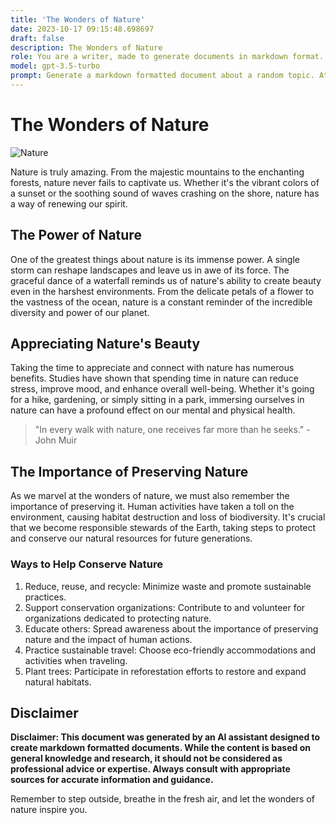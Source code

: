 ```yaml
---
title: 'The Wonders of Nature'
date: 2023-10-17 09:15:48.698697
draft: false
description: The Wonders of Nature
role: You are a writer, made to generate documents in markdown format. It is very important that all of the documents you generate are in valid markdown format.
model: gpt-3.5-turbo
prompt: Generate a markdown formatted document about a random topic. At the bottom, include a disclaimer explaining that the document was generated by you. The first line of the document should be the title. Make sure that the entire document is in proper markdown format, using a mix of various tags to make the document visually appealing.
---
```


# The Wonders of Nature

![Nature](https://www.example.com/images/nature.jpg)

Nature is truly amazing. From the majestic mountains to the enchanting forests, nature never fails to captivate us. Whether it's the vibrant colors of a sunset or the soothing sound of waves crashing on the shore, nature has a way of renewing our spirit.

## The Power of Nature

One of the greatest things about nature is its immense power. A single storm can reshape landscapes and leave us in awe of its force. The graceful dance of a waterfall reminds us of nature's ability to create beauty even in the harshest environments. From the delicate petals of a flower to the vastness of the ocean, nature is a constant reminder of the incredible diversity and power of our planet.

## Appreciating Nature's Beauty

Taking the time to appreciate and connect with nature has numerous benefits. Studies have shown that spending time in nature can reduce stress, improve mood, and enhance overall well-being. Whether it's going for a hike, gardening, or simply sitting in a park, immersing ourselves in nature can have a profound effect on our mental and physical health.

> "In every walk with nature, one receives far more than he seeks." - John Muir

## The Importance of Preserving Nature

As we marvel at the wonders of nature, we must also remember the importance of preserving it. Human activities have taken a toll on the environment, causing habitat destruction and loss of biodiversity. It's crucial that we become responsible stewards of the Earth, taking steps to protect and conserve our natural resources for future generations.

### Ways to Help Conserve Nature

1. Reduce, reuse, and recycle: Minimize waste and promote sustainable practices.
2. Support conservation organizations: Contribute to and volunteer for organizations dedicated to protecting nature.
3. Educate others: Spread awareness about the importance of preserving nature and the impact of human actions.
4. Practice sustainable travel: Choose eco-friendly accommodations and activities when traveling.
5. Plant trees: Participate in reforestation efforts to restore and expand natural habitats.

## Disclaimer

**Disclaimer: This document was generated by an AI assistant designed to create markdown formatted documents. While the content is based on general knowledge and research, it should not be considered as professional advice or expertise. Always consult with appropriate sources for accurate information and guidance.**

Remember to step outside, breathe in the fresh air, and let the wonders of nature inspire you.